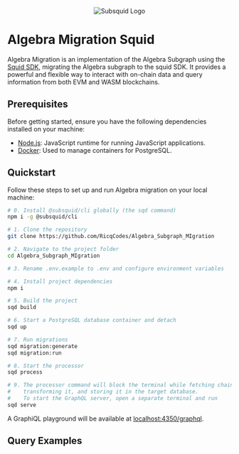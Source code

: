 <p align="center">
<picture>
    <source srcset="https://github.com/subsquid-quests/network-test-one-uniform-load-squid/assets/7452464/135746dc-a48b-46b8-bce0-f7e5de18f4f9" media="(prefers-color-scheme: dark)">
    <img src="https://github.com/subsquid-quests/network-test-one-uniform-load-squid/assets/7452464/135746dc-a48b-46b8-bce0-f7e5de18f4f9" alt="Subsquid Logo">
</picture>
</p>

# Algebra Migration Squid

Algebra Migration is an implementation of the Algebra Subgraph using the [Squid SDK](https://docs.subsquid.io/), migrating the Algebra subgraph to the squid SDK. It provides a powerful and flexible way to interact with on-chain data and query information from both EVM and WASM blockchains.

## Prerequisites

Before getting started, ensure you have the following dependencies installed on your machine:

- [Node.js](https://nodejs.org/): JavaScript runtime for running JavaScript applications.
- [Docker](https://www.docker.com/): Used to manage containers for PostgreSQL.

## Quickstart

Follow these steps to set up and run Algebra migration on your local machine:

```bash
# 0. Install @subsquid/cli globally (the sqd command)
npm i -g @subsquid/cli

# 1. Clone the repository
git clone https://github.com/RicqCodes/Algebra_Subgraph_MIgration

# 2. Navigate to the project folder
cd Algebra_Subgraph_MIgration

# 3. Rename .env.example to .env and configure environment variables

# 4. Install project dependencies
npm i

# 5. Build the project
sqd build

# 6. Start a PostgreSQL database container and detach
sqd up

# 7. Run migrations
sqd migration:generate
sqd migration:run

# 8. Start the processor
sqd process

# 9. The processor command will block the terminal while fetching chain data,
#    transforming it, and storing it in the target database.
#    To start the GraphQL server, open a separate terminal and run
sqd serve
```

A GraphiQL playground will be available at [localhost:4350/graphql](http://localhost:4350/graphql).

## Query Examples
